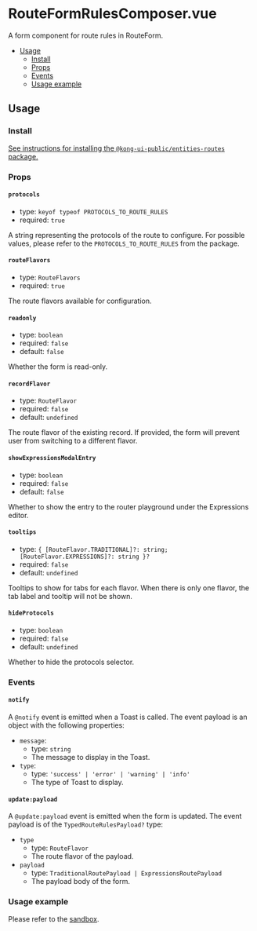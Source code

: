 # RouteFormRulesComposer.vue

A form component for route rules in RouteForm.

- [Usage](#usage)
  - [Install](#install)
  - [Props](#props)
  - [Events](#events)
  - [Usage example](#usage-example)

## Usage

### Install

[See instructions for installing the `@kong-ui-public/entities-routes` package.](../README.md#install)

### Props

#### `protocols`

- type: `keyof typeof PROTOCOLS_TO_ROUTE_RULES`
- required: `true`

A string representing the protocols of the route to configure. For possible values, please refer to the `PROTOCOLS_TO_ROUTE_RULES` from the package.

#### `routeFlavors`

- type: `RouteFlavors`
- required: `true`

The route flavors available for configuration.

#### `readonly`

- type: `boolean`
- required: `false`
- default: `false`

Whether the form is read-only.

#### `recordFlavor`

- type: `RouteFlavor`
- required: `false`
- default: `undefined`

The route flavor of the existing record. If provided, the form will prevent user from switching to a different flavor.

#### `showExpressionsModalEntry`

- type: `boolean`
- required: `false`
- default: `false`

Whether to show the entry to the router playground under the Expressions editor.

#### `tooltips`

- type: `{ [RouteFlavor.TRADITIONAL]?: string; [RouteFlavor.EXPRESSIONS]?: string }?`
- required: `false`
- default: `undefined`

Tooltips to show for tabs for each flavor. When there is only one flavor, the tab label and tooltip will not be shown.

#### `hideProtocols`

- type: `boolean`
- required: `false`
- default: `undefined`

Whether to hide the protocols selector.

### Events

#### `notify`

A `@notify` event is emitted when a Toast is called. The event payload is an object with the following properties:

- `message`:
  - type: `string`
  - The message to display in the Toast.
- `type`:
  - type: `'success' | 'error' | 'warning' | 'info'`
  - The type of Toast to display.

#### `update:payload`

A `@update:payload` event is emitted when the form is updated. The event payload is of the `TypedRouteRulesPayload?` type:

- `type`
  - type: `RouteFlavor`
  - The route flavor of the payload.
- `payload`
  - type: `TraditionalRoutePayload | ExpressionsRoutePayload`
  - The payload body of the form.

### Usage example

Please refer to the [sandbox](../sandbox/pages/RouteRulesComposerPage.vue).
